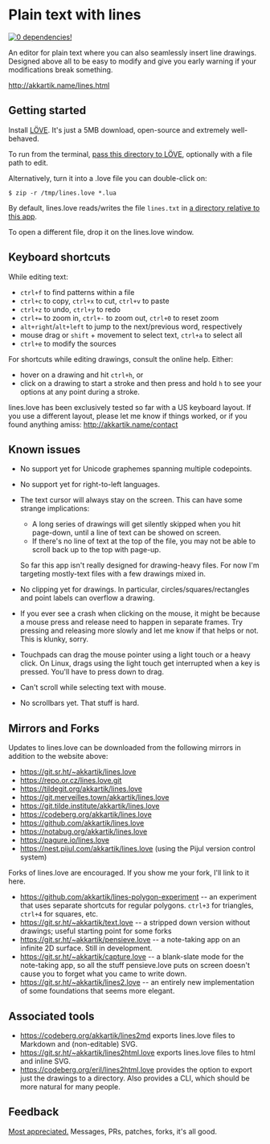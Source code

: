 # Plain text with lines

[![0 dependencies!](https://0dependencies.dev/0dependencies.svg)](https://0dependencies.dev)

An editor for plain text where you can also seamlessly insert line drawings.
Designed above all to be easy to modify and give you early warning if your
modifications break something.

http://akkartik.name/lines.html

## Getting started

Install [LÖVE](https://love2d.org). It's just a 5MB download, open-source and
extremely well-behaved.

To run from the terminal, [pass this directory to LÖVE](https://love2d.org/wiki/Getting_Started#Running_Games),
optionally with a file path to edit.

Alternatively, turn it into a .love file you can double-click on:
```
$ zip -r /tmp/lines.love *.lua
```

By default, lines.love reads/writes the file `lines.txt` in
[a directory relative to this app](https://love2d.org/wiki/love.filesystem.getSourceBaseDirectory).

To open a different file, drop it on the lines.love window.

## Keyboard shortcuts

While editing text:
* `ctrl+f` to find patterns within a file
* `ctrl+c` to copy, `ctrl+x` to cut, `ctrl+v` to paste
* `ctrl+z` to undo, `ctrl+y` to redo
* `ctrl+=` to zoom in, `ctrl+-` to zoom out, `ctrl+0` to reset zoom
* `alt+right`/`alt+left` to jump to the next/previous word, respectively
* mouse drag or `shift` + movement to select text, `ctrl+a` to select all
* `ctrl+e` to modify the sources

For shortcuts while editing drawings, consult the online help. Either:
* hover on a drawing and hit `ctrl+h`, or
* click on a drawing to start a stroke and then press and hold `h` to see your
  options at any point during a stroke.

lines.love has been exclusively tested so far with a US keyboard layout. If
you use a different layout, please let me know if things worked, or if you
found anything amiss: http://akkartik.name/contact

## Known issues

* No support yet for Unicode graphemes spanning multiple codepoints.

* No support yet for right-to-left languages.

* The text cursor will always stay on the screen. This can have some strange
  implications:

    * A long series of drawings will get silently skipped when you hit
      page-down, until a line of text can be showed on screen.
    * If there's no line of text at the top of the file, you may not be able
      to scroll back up to the top with page-up.

  So far this app isn't really designed for drawing-heavy files. For now I'm
  targeting mostly-text files with a few drawings mixed in.

* No clipping yet for drawings. In particular, circles/squares/rectangles and
  point labels can overflow a drawing.

* If you ever see a crash when clicking on the mouse, it might be because a
  mouse press and release need to happen in separate frames. Try pressing and
  releasing more slowly and let me know if that helps or not. This is klunky,
  sorry.

* Touchpads can drag the mouse pointer using a light touch or a heavy click.
  On Linux, drags using the light touch get interrupted when a key is pressed.
  You'll have to press down to drag.

* Can't scroll while selecting text with mouse.

* No scrollbars yet. That stuff is hard.

## Mirrors and Forks

Updates to lines.love can be downloaded from the following mirrors in addition
to the website above:
* https://git.sr.ht/~akkartik/lines.love
* https://repo.or.cz/lines.love.git
* https://tildegit.org/akkartik/lines.love
* https://git.merveilles.town/akkartik/lines.love
* https://git.tilde.institute/akkartik/lines.love
* https://codeberg.org/akkartik/lines.love
* https://github.com/akkartik/lines.love
* https://notabug.org/akkartik/lines.love
* https://pagure.io/lines.love
* https://nest.pijul.com/akkartik/lines.love (using the Pijul version control system)

Forks of lines.love are encouraged. If you show me your fork, I'll link to it
here.

* https://github.com/akkartik/lines-polygon-experiment -- an experiment that
  uses separate shortcuts for regular polygons. `ctrl+3` for triangles,
  `ctrl+4` for squares, etc.
* https://git.sr.ht/~akkartik/text.love -- a stripped down version without
  drawings; useful starting point for some forks
* https://git.sr.ht/~akkartik/pensieve.love -- a note-taking app on an
  infinite 2D surface. Still in development.
* https://git.sr.ht/~akkartik/capture.love -- a blank-slate mode for the
  note-taking app, so all the stuff pensieve.love puts on screen doesn't cause
  you to forget what you came to write down.
* https://git.sr.ht/~akkartik/lines2.love -- an entirely new implementation of
  some foundations that seems more elegant.

## Associated tools

* https://codeberg.org/akkartik/lines2md exports lines.love files to Markdown
  and (non-editable) SVG.
* https://git.sr.ht/~akkartik/lines2html.love exports lines.love files to html
  and inline SVG.
* https://codeberg.org/eril/lines2html.love provides the option to export
  just the drawings to a directory. Also provides a CLI, which should be more
  natural for many people.

## Feedback

[Most appreciated.](http://akkartik.name/contact) Messages, PRs, patches,
forks, it's all good.
